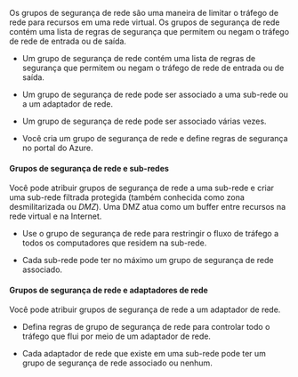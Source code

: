 Os grupos de segurança de rede são uma maneira de limitar o tráfego de rede para recursos em uma rede virtual. Os grupos de segurança de rede contém uma lista de regras de segurança que permitem ou negam o tráfego de rede de entrada ou de saída.

- Um grupo de segurança de rede contém uma lista de regras de segurança que permitem ou negam o tráfego de rede de entrada ou de saída.
    
- Um grupo de segurança de rede pode ser associado a uma sub-rede ou a um adaptador de rede.
    
- Um grupo de segurança de rede pode ser associado várias vezes.
    
- Você cria um grupo de segurança de rede e define regras de segurança no portal do Azure.

#### Grupos de segurança de rede e sub-redes

Você pode atribuir grupos de segurança de rede a uma sub-rede e criar uma sub-rede filtrada protegida (também conhecida como zona desmilitarizada ou _DMZ_). Uma DMZ atua como um buffer entre recursos na rede virtual e na Internet.

- Use o grupo de segurança de rede para restringir o fluxo de tráfego a todos os computadores que residem na sub-rede.
    
- Cada sub-rede pode ter no máximo um grupo de segurança de rede associado.
    

#### Grupos de segurança de rede e adaptadores de rede

Você pode atribuir grupos de segurança de rede a um adaptador de rede.

- Defina regras de grupo de segurança de rede para controlar todo o tráfego que flui por meio de um adaptador de rede.
    
- Cada adaptador de rede que existe em uma sub-rede pode ter um grupo de segurança de rede associado ou nenhum.

